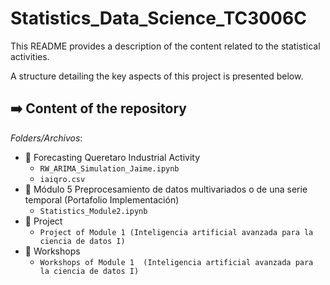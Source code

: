 # Statistics_Data_Science_TC3006C

This README provides a description of the content related to the statistical activities.

A structure detailing the key aspects of this project is presented below.

## :arrow_right: Content of the repository

 _Folders/Archivos_: 
- :money_with_wings: Forecasting Queretaro Industrial Activity
     - `RW_ARIMA_Simulation_Jaime.ipynb`
     - `iaiqro.csv`
 - :scroll: Módulo 5 Preprocesamiento de datos multivariados o de una serie temporal (Portafolio Implementación)
   - `Statistics_Module2.ipynb`
- :notebook_with_decorative_cover: Project
   - `Project of Module 1 (Inteligencia artificial avanzada para la ciencia de datos I)`
- :orange_book: Workshops
   - `Workshops of Module 1  (Inteligencia artificial avanzada para la ciencia de datos I)`

